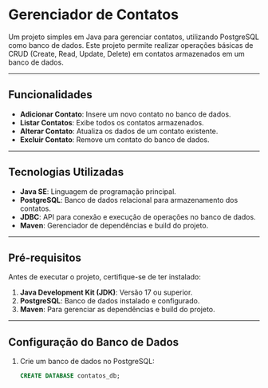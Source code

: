 # Gerenciador de Contatos

Um projeto simples em Java para gerenciar contatos, utilizando PostgreSQL como banco de dados. Este projeto permite realizar operações básicas de CRUD (Create, Read, Update, Delete) em contatos armazenados em um banco de dados.

---

## Funcionalidades

- **Adicionar Contato**: Insere um novo contato no banco de dados.
- **Listar Contatos**: Exibe todos os contatos armazenados.
- **Alterar Contato**: Atualiza os dados de um contato existente.
- **Excluir Contato**: Remove um contato do banco de dados.

---

## Tecnologias Utilizadas

- **Java SE**: Linguagem de programação principal.
- **PostgreSQL**: Banco de dados relacional para armazenamento dos contatos.
- **JDBC**: API para conexão e execução de operações no banco de dados.
- **Maven**: Gerenciador de dependências e build do projeto.

---

## Pré-requisitos

Antes de executar o projeto, certifique-se de ter instalado:

1. **Java Development Kit (JDK)**: Versão 17 ou superior.
2. **PostgreSQL**: Banco de dados instalado e configurado.
3. **Maven**: Para gerenciar as dependências e build do projeto.

---

## Configuração do Banco de Dados

1. Crie um banco de dados no PostgreSQL:
   ```sql
   CREATE DATABASE contatos_db;
